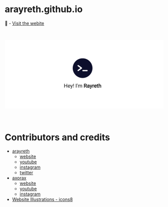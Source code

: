# arayreth.github.io

🔗 - [Visit the webite](http://rayreth.me/)

<br>

![Website Preview Image](./images/readme/p1.png)

<br>

# Contributors and credits

- [arayreth](https://github.com/arayreth)
    * [website](https://rayreth.me/)
    * [youtube](https://www.youtube.com/rayreth)
    * [instagram](https://www.instagram.com/rayreth_hd/)
    * [twitter](https://twitter.com/rayrethyt)
- [axorax](https://github.com/axorax)
    * [website](https://axorax.tk/)
    * [youtube](https://www.youtube.com/axorax)
    * [instagram](https://www.instagram.com/axorax_/)
- [Website Illustrations - icons8](https://icons8.com)
